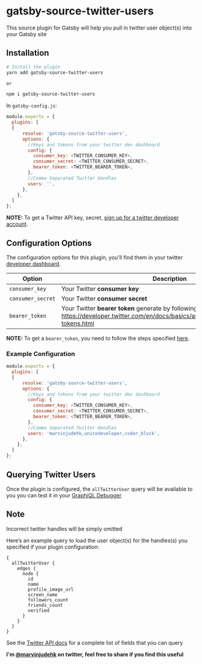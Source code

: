 # gatsby-source-twitter-users

This source plugin for Gatsby will help you pull in twitter user object(s) into your Gatsby site

## Installation

```sh
# Install the plugin
yarn add gatsby-source-twitter-users 

or

npm i gatsby-source-twitter-users
```

In `gatsby-config.js`:

```js
module.exports = {
  plugins: [
  {
      resolve: 'gatsby-source-twitter-users',
      options: {
        //Keys and tokens from your twitter dev dashboard
        config: {
          consumer_key: <TWITTER_CONSUMER_KEY>,
          consumer_secret: <TWITTER_CONSUMER_SECRET>,
          bearer_token: <TWITTER_BEARER_TOKEN>,
        },
        //Comma Separated Twitter Handles
        users: '',
      },
    },
  ]
};
```

**NOTE:** To get a Twitter API key, secret, [sign up for a twitter developer account](https://developer.twitter.com/).

## Configuration Options

The configuration options for this plugin, you'll find them in your twitter [developer dashboard](https://developer.twitter.com/en/apps).

| Option            | Description                                                                                                                                                         |
| ----------------- | ------------------------------------------------------------------------------------------------------------------------------------------------------------------- |
| `consumer_key`    | Your Twitter **consumer key**                                                                                                                                       |  |
| `consumer_secret` | Your Twitter **consumer secret**                                                                                                                                    |
| `bearer_token`    | Your Twitter **bearer token** generate by following the steps specified here: https://developer.twitter.com/en/docs/basics/authentication/guides/bearer-tokens.html |

**NOTE:** To get a `bearer_token`, you need to follow the steps specified [here](https://developer.twitter.com/en/docs/basics/authentication/guides/bearer-tokens.html).

### Example Configuration

```js
module.exports = {
  plugins: [
  {
      resolve: 'gatsby-source-twitter-users',
      options: {
        //Keys and tokens from your twitter dev dashboard
        config: {
          consumer_key: <TWITTER_CONSUMER_KEY>,
          consumer_secret: <TWITTER_CONSUMER_SECRET>,
          bearer_token: <TWITTER_BEARER_TOKEN>,
        },
        //Comma Separated Twitter Handles
        users: 'marvinjudehk,unicodeveloper,coder_blvck',
      },
    },
  ]
};
```

## Querying Twitter Users

Once the plugin is configured, the `allTwitterUser` query will be available to you
you can test it in your [GraphiQL Debugger](https:localhost:8000/___graphql)

## Note

Incorrect twitter handles will be simply omitted

Here’s an example query to load the user object(s) for the handles(s) you specified if your plugin configuration:

```gql
{
  allTwitterUser {
    edges {
      node {
        id
        name
        profile_image_url
        screen_name
        followers_count
        friends_count
        verified
      }
    }
  }
}
```

See the [Twitter API docs](https://developer.twitter.com/en/docs/tweets/data-dictionary/overview/user-object.html) for a complete list of fields that you can query

**I'm [@marvinjudehk](https://developer.twitter.com/marvinjudehk) on twitter, feel free to share if you find this useful**
